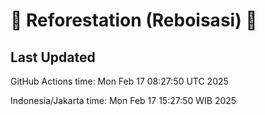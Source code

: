 
# 🌳 Reforestation (Reboisasi) 🌲

## Last Updated

GitHub Actions time: Mon Feb 17 08:27:50 UTC 2025

Indonesia/Jakarta time: Mon Feb 17 15:27:50 WIB 2025
